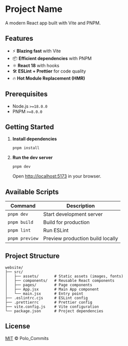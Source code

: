 
# Project Name

A modern React app built with Vite and PNPM.

## Features

- ⚡ **Blazing fast** with Vite
- 📦 **Efficient dependencies** with PNPM
- ⚛️ **React 18** with hooks
- 🛠️ **ESLint + Prettier** for code quality
- 🔥 **Hot Module Replacement (HMR)**

## Prerequisites

- Node.js `>=18.0.0`
- PNPM `>=8.0.0`

## Getting Started
1. **Install dependencies**
   ```sh
   pnpm install
   ```
2. **Run the dev server**
   ```sh
   pnpm dev
   ```
   Open [http://localhost:5173](http://localhost:5173) in your browser.

## Available Scripts

| Command       | Description                          |
|--------------|--------------------------------------|
| `pnpm dev`   | Start development server             |
| `pnpm build` | Build for production                 |
| `pnpm lint`  | Run ESLint                           |
| `pnpm preview` | Preview production build locally   |

## Project Structure

```
website/
├── src/
│   ├── assets/       # Static assets (images, fonts)
│   ├── components/   # Reusable React components
│   ├── pages/        # Page components
│   ├── App.jsx       # Main App component
│   └── main.jsx      # Entry point
├── .eslintrc.cjs     # ESLint config
├── .prettierrc       # Prettier config
├── vite.config.js    # Vite configuration
└── package.json      # Project dependencies
```

## License

[MIT](LICENSE) © Polo_Commits
